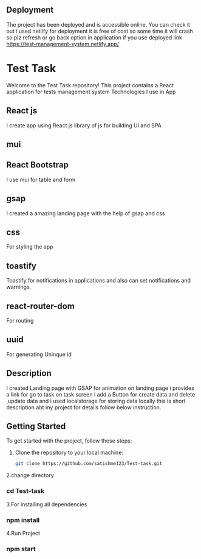 ## Deployment

The project has been deployed and is accessible online. You can check it out
i used netlify for deployment it is free of cost so some time it will crash so plz refresh or go back option in application
if you use deployed link
https://test-management-system.netlify.app/

# Test Task

Welcome to the Test Task repository! This project contains a React application for tests management system
Technologies I use in App

## React js

I create app using React js library of js for building UI and SPA

## mui

## React Bootstrap

I use mui for table and form

## gsap

I created a amazing landing page with the help of gsap and css

## css

For styling the app

## toastify

Toastify for notifications in applications and also can set notifications and warnings.

## react-router-dom

For routing

## uuid

For generating Uninque id

## Description

I created Landing page with GSAP for animation
on landing page i provides a link for go to task
on task screen i add a Button for create data and delete ,update data
and i used localstorage for storing data locally
this is short description abt my project for details follow below instruction.

## Getting Started

To get started with the project, follow these steps:

1. Clone the repository to your local machine:
   ```sh
   git clone https://github.com/satishme123/Test-task.git
   ```

2.change directory

### cd Test-task

3.For installing all dependencies

### npm install

4.Run Project

### npm start
